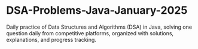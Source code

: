 # DSA-Problems-Java-January-2025
Daily practice of Data Structures and Algorithms (DSA) in Java, solving one question daily from competitive platforms, organized with solutions, explanations, and progress tracking.

